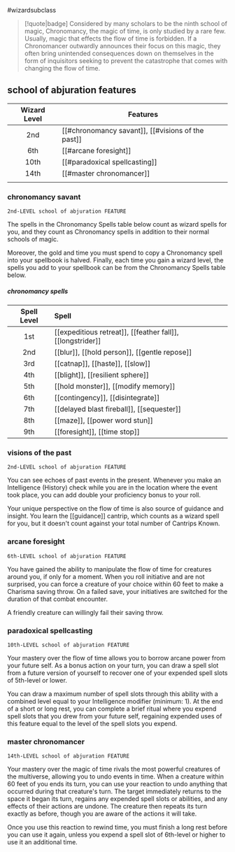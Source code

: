 #wizardsubclass

> [!quote|badge] 
> Considered by many scholars to be the ninth school of magic, Chronomancy, the magic of time, is only studied by a rare few. Usually, magic that effects the flow of time is forbidden. If a Chronomancer outwardly announces their focus on this magic, they often bring unintended consequences down on themselves in the form of inquisitors seeking to prevent the catastrophe that comes with changing the flow of time.
## school of abjuration features
| **Wizard Level** | **Features**                                      |
| :--------------: | ------------------------------------------------- |
|       2nd        | [[#chronomancy savant]], [[#visions of the past]] |
|       6th        | [[#arcane foresight]]                             |
|       10th       | [[#paradoxical spellcasting]]                     |
|       14th       | [[#master chronomancer]]                          |
|                  |                                                   |

### chronomancy savant
`2nd-LEVEL school of abjuration FEATURE`

The spells in the Chronomancy Spells table below count as wizard spells for you, and they count as Chronomancy spells in addition to their normal schools of magic.

Moreover, the gold and time you must spend to copy a Chronomancy spell into your spellbook is halved. Finally, each time you gain a wizard level, the spells you add to your spellbook can be from the Chronomancy Spells table below.
##### chronomancy spells
| **Spell Level** | **Spell**                                                  |
| :-------------: | :--------------------------------------------------------- |
|       1st       | [[expeditious retreat]], [[feather fall]], [[longstrider]] |
|       2nd       | [[blur]], [[hold person]], [[gentle repose]]               |
|       3rd       | [[catnap]], [[haste]], [[slow]]                            |
|       4th       | [[blight]], [[resilient sphere]]                           |
|       5th       | [[hold monster]], [[modify memory]]                        |
|       6th       | [[contingency]], [[disintegrate]]                          |
|       7th       | [[delayed blast fireball]], [[sequester]]                  |
|       8th       | [[maze]], [[power word stun]]                              |
|       9th       | [[foresight]], [[time stop]]                               |
### visions of the past
`2nd-LEVEL school of abjuration FEATURE`

You can see echoes of past events in the present. Whenever you make an Intelligence (History) check while you are in the location where the event took place, you can add double your proficiency bonus to your roll.

Your unique perspective on the flow of time is also source of guidance and insight. You learn the [[guidance]] cantrip, which counts as a wizard spell for you, but it doesn't count against your total number of Cantrips Known.
### arcane foresight
`6th-LEVEL school of abjuration FEATURE`

You have gained the ability to manipulate the flow of time for creatures around you, if only for a moment. When you roll initiative and are not surprised, you can force a creature of your choice within 60 feet to make a Charisma saving throw. On a failed save, your initiatives are switched for the duration of that combat encounter.

A friendly creature can willingly fail their saving throw.
### paradoxical spellcasting
`10th-LEVEL school of abjuration FEATURE`

Your mastery over the flow of time allows you to borrow arcane power from your future self. As a bonus action on your turn, you can draw a spell slot from a future version of yourself to recover one of your expended spell slots of 5th-level or lower.

You can draw a maximum number of spell slots through this ability with a combined level equal to your Intelligence modifier (minimum: 1). At the end of a short or long rest, you can complete a brief ritual where you expend spell slots that you drew from your future self, regaining expended uses of this feature equal to the level of the spell slots you expend.
### master chronomancer
`14th-LEVEL school of abjuration FEATURE`

Your mastery over the magic of time rivals the most powerful creatures of the multiverse, allowing you to undo events in time. When a creature within 60 feet of you ends its turn, you can use your reaction to undo anything that occurred during that creature's turn. The target immediately returns to the space it began its turn, regains any expended spell slots or abilities, and any effects of their actions are undone. The creature then repeats its turn exactly as before, though you are aware of the actions it will take.

Once you use this reaction to rewind time, you must finish a long rest before you can use it again, unless you expend a spell slot of 6th-level or higher to use it an additional time.
